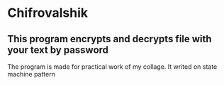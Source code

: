 # Chifrovalshik
This program encrypts and decrypts file with your text by password
------
The program is made for practical work of my collage.
It writed on state machine pattern
